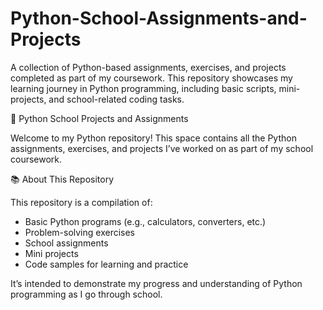 # Python-School-Assignments-and-Projects
A collection of Python-based assignments, exercises, and projects completed as part of my coursework. This repository showcases my learning journey in Python programming, including basic scripts, mini-projects, and school-related coding tasks.

🐍 Python School Projects and Assignments

Welcome to my Python repository! This space contains all the Python assignments, exercises, and projects I’ve worked on as part of my school coursework.

📚 About This Repository

This repository is a compilation of:
- Basic Python programs (e.g., calculators, converters, etc.)
- Problem-solving exercises
- School assignments
- Mini projects
- Code samples for learning and practice

It’s intended to demonstrate my progress and understanding of Python programming as I go through school.



